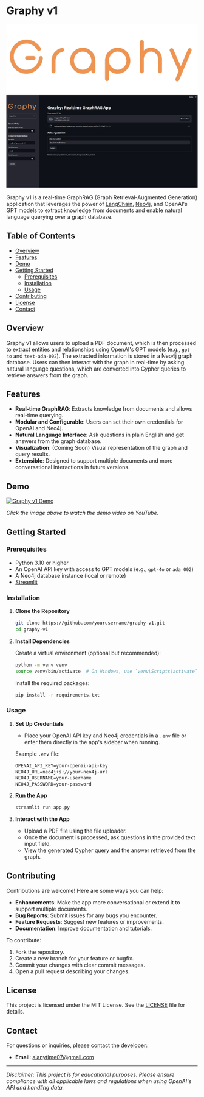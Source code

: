 # Graphy v1

![Graphy Logo](./logo.png)
![App Screenshot](./sct.png)

Graphy v1 is a real-time GraphRAG (Graph Retrieval-Augmented Generation) application that leverages the power of [LangChain](https://python.langchain.com/), [Neo4j](https://neo4j.com/), and OpenAI's GPT models to extract knowledge from documents and enable natural language querying over a graph database.

## Table of Contents

- [Overview](#overview)
- [Features](#features)
- [Demo](#demo)
- [Getting Started](#getting-started)
  - [Prerequisites](#prerequisites)
  - [Installation](#installation)
  - [Usage](#usage)
- [Contributing](#contributing)
- [License](#license)
- [Contact](#contact)

## Overview

Graphy v1 allows users to upload a PDF document, which is then processed to extract entities and relationships using OpenAI's GPT models (e.g., `gpt-4o` and `text-ada-002`). The extracted information is stored in a Neo4j graph database. Users can then interact with the graph in real-time by asking natural language questions, which are converted into Cypher queries to retrieve answers from the graph.

## Features

- **Real-time GraphRAG**: Extracts knowledge from documents and allows real-time querying.
- **Modular and Configurable**: Users can set their own credentials for OpenAI and Neo4j.
- **Natural Language Interface**: Ask questions in plain English and get answers from the graph database.
- **Visualization**: (Coming Soon) Visual representation of the graph and query results.
- **Extensible**: Designed to support multiple documents and more conversational interactions in future versions.

## Demo

[![Graphy v1 Demo](./screenshot.png)](https://youtu.be/your-video-link)

*Click the image above to watch the demo video on YouTube.*

## Getting Started

### Prerequisites

- Python 3.10 or higher
- An OpenAI API key with access to GPT models (e.g., `gpt-4o` or `ada 002`)
- A Neo4j database instance (local or remote)
- [Streamlit](https://streamlit.io/)

### Installation

1. **Clone the Repository**

   ```bash
   git clone https://github.com/yourusername/graphy-v1.git
   cd graphy-v1
   ```

2. **Install Dependencies**

   Create a virtual environment (optional but recommended):

   ```bash
   python -m venv venv
   source venv/bin/activate  # On Windows, use `venv\Scripts\activate`
   ```

   Install the required packages:

   ```bash
   pip install -r requirements.txt
   ```

### Usage

1. **Set Up Credentials**

   - Place your OpenAI API key and Neo4j credentials in a `.env` file or enter them directly in the app's sidebar when running.

   Example `.env` file:

   ```env
   OPENAI_API_KEY=your-openai-api-key
   NEO4J_URL=neo4j+s://your-neo4j-url
   NEO4J_USERNAME=your-username
   NEO4J_PASSWORD=your-password
   ```

2. **Run the App**

   ```bash
   streamlit run app.py
   ```

3. **Interact with the App**

   - Upload a PDF file using the file uploader.
   - Once the document is processed, ask questions in the provided text input field.
   - View the generated Cypher query and the answer retrieved from the graph.

## Contributing

Contributions are welcome! Here are some ways you can help:

- **Enhancements**: Make the app more conversational or extend it to support multiple documents.
- **Bug Reports**: Submit issues for any bugs you encounter.
- **Feature Requests**: Suggest new features or improvements.
- **Documentation**: Improve documentation and tutorials.

To contribute:

1. Fork the repository.
2. Create a new branch for your feature or bugfix.
3. Commit your changes with clear commit messages.
4. Open a pull request describing your changes.

## License

This project is licensed under the MIT License. See the [LICENSE](./LICENSE) file for details.

## Contact

For questions or inquiries, please contact the developer:

- **Email**: [aianytime07@gmail.com](mailto:aianytime07@gmail.com)

---

*Disclaimer: This project is for educational purposes. Please ensure compliance with all applicable laws and regulations when using OpenAI's API and handling data.*
